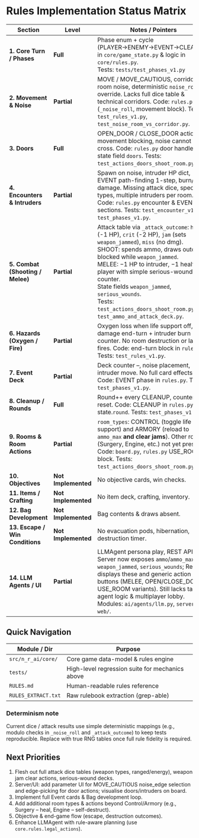 # Rules Implementation Status Matrix

| Section | Level | Notes / Pointers |
|---------|-------|------------------|
| **1. Core Turn / Phases** | **Full** | Phase enum + cycle (PLAYER→ENEMY→EVENT→CLEANUP) in `core/game_state.py` & logic in `core/rules.py`.<br/>Tests: `tests/test_phases_v1.py` |
| **2. Movement & Noise** | **Partial** | MOVE / MOVE_CAUTIOUS, corridor vs room noise, deterministic `noise_roll` override. Lacks full dice table & technical corridors. Code: `rules.py` (`_noise_roll`, movement block). Tests: `test_rules_v1.py`, `test_noise_room_vs_corridor.py`. |
| **3. Doors** | **Full** | OPEN_DOOR / CLOSE_DOOR actions, movement blocking, noise cannot cross. Code: `rules.py` door handlers; state field `doors`. Tests: `test_actions_doors_shoot_room.py`. |
| **4. Encounters & Intruders** | **Partial** | Spawn on noise, intruder HP dict, EVENT path-finding 1-step, burn/fight damage. Missing attack dice, special types, multiple intruders per room. Code: `rules.py` encounter & EVENT sections. Tests: `test_encounter_v1.py`, `test_phases_v1.py`. |
| **5. Combat (Shooting / Melee)** | **Partial** | Attack table via `_attack_outcome`: `hit` (-1 HP), `crit` (-2 HP), `jam` (sets `weapon_jammed`), `miss` (no dmg).<br/>SHOOT: spends ammo, draws outcome, blocked while `weapon_jammed`.<br/>MELEE: −1 HP to intruder, −1 health to player with simple serious-wound counter.<br/>State fields `weapon_jammed`, `serious_wounds`.<br/>Tests: `test_actions_doors_shoot_room.py`, `test_ammo_and_attack_deck.py`. |
| **6. Hazards (Oxygen / Fire)** | **Partial** | Oxygen loss when life support off, fire damage end-turn + intruder burn counter. No room destruction or lab fires. Code: end-turn block in `rules.py`. Tests: `test_rules_v1.py`. |
| **7. Event Deck** | **Partial** | Deck counter –, noise placement, intruder move. No full card effects. Code: EVENT phase in `rules.py`. Tests: `test_phases_v1.py`. |
| **8. Cleanup / Rounds** | **Full** | Round++ every CLEANUP, counters reset. Code: CLEANUP in `rules.py`; state.`round`. Tests: `test_phases_v1.py`. |
| **9. Rooms & Room Actions** | **Partial** | `room_types`: CONTROL (toggle life support) and ARMORY (reload to `ammo_max` **and clear jams**). Other rooms (Surgery, Engine, etc.) not yet present. Code: `board.py`, `rules.py` USE_ROOM block. Tests: `test_actions_doors_shoot_room.py`. |
| **10. Objectives** | **Not Implemented** | No objective cards, win checks. |
| **11. Items / Crafting** | **Not Implemented** | No item deck, crafting, inventory. |
| **12. Bag Development** | **Not Implemented** | Bag contents & draws absent. |
| **13. Escape / Win Conditions** | **Not Implemented** | No evacuation pods, hibernation, destruction timer. |
| **14. LLM Agents / UI** | **Partial** | LLMAgent persona play, REST API. Server now exposes `ammo`/`ammo_max`, `weapon_jammed`, `serious_wounds`; React UI displays these and generic action buttons (MELEE, OPEN/CLOSE_DOOR, USE_ROOM variants). Still lacks tactical agent logic & multiplayer lobby. Modules: `ai/agents/llm.py`, `server/`, `web/`. |

## Quick Navigation

| Module / Dir | Purpose |
|--------------|---------|
| `src/n_r_ai/core/` | Core game data-model & rules engine |
| `tests/` | High-level regression suite for mechanics above |
| `RULES.md` | Human-readable rules reference |
| `RULES_EXTRACT.txt` | Raw rulebook extraction (grep-able) |

### Determinism note
Current dice / attack results use simple deterministic mappings (e.g., modulo checks in `_noise_roll` and `_attack_outcome`) to keep tests reproducible. Replace with true RNG tables once full rule fidelity is required.

## Next Priorities

1. Flesh out full attack dice tables (weapon types, ranged/energy), weapon jam clear actions, serious-wound decks.
2. Server/UI: add parameter UI for MOVE_CAUTIOUS noise_edge selection and edge-picking for door actions; visualise doors/intruders on board.
3. Implement full Event cards & Bag development loop.
4. Add additional room types & actions beyond Control/Armory (e.g., Surgery – heal, Engine – self-destruct).
5. Objective & end-game flow (escape, destruction outcomes).
6. Enhance LLMAgent with rule-aware planning (use `core.rules.legal_actions`).
